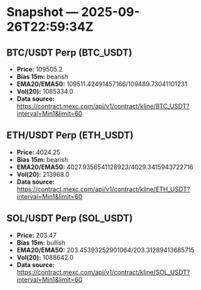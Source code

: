 # Snapshot — 2025-09-26T22:59:34Z

## BTC/USDT Perp (BTC_USDT)
- **Price:** 109505.2
- **Bias 15m:** bearish
- **EMA20/EMA50:** 109511.42491457166/109489.73041101231
- **Vol(20):** 1085334.0
- **Data source:** https://contract.mexc.com/api/v1/contract/kline/BTC_USDT?interval=Min1&limit=60

## ETH/USDT Perp (ETH_USDT)
- **Price:** 4024.25
- **Bias 15m:** bearish
- **EMA20/EMA50:** 4027.9356541128923/4029.3415943722716
- **Vol(20):** 213968.0
- **Data source:** https://contract.mexc.com/api/v1/contract/kline/ETH_USDT?interval=Min1&limit=60

## SOL/USDT Perp (SOL_USDT)
- **Price:** 203.47
- **Bias 15m:** bullish
- **EMA20/EMA50:** 203.45393252901064/203.31289413685715
- **Vol(20):** 1088642.0
- **Data source:** https://contract.mexc.com/api/v1/contract/kline/SOL_USDT?interval=Min1&limit=60
